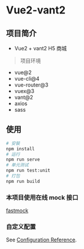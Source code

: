 # Vue2-vant2

## 项目简介

- Vue2 + vant2 H5 商城

> 项目环境

- vue@2
- vue-cli@4
- vue-router@3
- vuex@3
- vant@2
- axios
- sass

## 使用

```bash
# 安裝
npm install
# 运行
npm run serve
# 单元测试
npm run test:unit
# 打包
npm run build
```

### 本项目使用在线 mock 接口

[fastmock](https://www.fastmock.site/#/project/279d9daa843a96a39564b1491f47c1d3)

### 自定义配置

See [Configuration Reference](https://cli.vuejs.org/config/).
